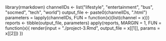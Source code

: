 
library(rmarkdown)
channelIDs <- list("lifestyle", "entertainment", "bus", "socmed", "tech", "world")
output_file <- paste0(channelIDs, ".html")
parameters = lapply(channelIDs, FUN = function(x){list(channel = x)})
reports <- tibble(output_file, parameters)
apply(reports, MARGIN = 1,
      FUN = function(x){
        render(input = "./project-3.Rmd", output_file = x[[1]], params = x[[2]])
      })
